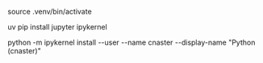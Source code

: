 source .venv/bin/activate

uv pip install jupyter ipykernel

python -m ipykernel install --user --name cnaster --display-name "Python (cnaster)"